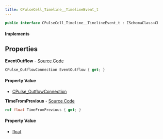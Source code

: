 ```yaml
---
title: CPulseCell_Timeline__TimelineEvent_t
---
```


```csharp
public interface CPulseCell_Timeline__TimelineEvent_t : ISchemaClass<CPulseCell_Timeline__TimelineEvent_t>, ISchemaField, ISchemaClass, INativeHandle
```

#### Implements

## Properties

**EventOutflow** - [Source Code](https://github.com/swiftly-solution/swiftlys2/blob/master/managed/src/SwiftlyS2.Generated/Schemas/Interfaces/CPulseCell_Timeline__TimelineEvent_t.cs#L18)

```csharp
CPulse_OutflowConnection EventOutflow { get; }
```

#### Property Value

- [CPulse_OutflowConnection](/docs/api/shared/schemadefinitions/cpulse_outflowconnection)

**TimeFromPrevious** - [Source Code](https://github.com/swiftly-solution/swiftlys2/blob/master/managed/src/SwiftlyS2.Generated/Schemas/Interfaces/CPulseCell_Timeline__TimelineEvent_t.cs#L16)

```csharp
ref float TimeFromPrevious { get; }
```

#### Property Value

- [float](https://learn.microsoft.com/dotnet/api/system.single)

